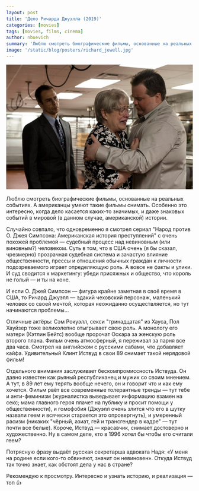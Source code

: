 ```yaml
---
layout: post
title: 'Дело Ричарда Джуэлла (2019)'
categories: [movies]
tags: [movies, films, cinema]
author: nbuevich
summary: 'Люблю смотреть биографические фильмы, основанные на реальных событиях. А американцы умеют такие фильмы снимать. Особенно это интересно, когда дело касается каких-то значимых, и даже знаковых событий в мировой (в данном случае, американской) истории. '
image: '/static/blog/posters/richard_jewell.jpg'
---
```


<img class="poster" src="/static/blog/posters/richard_jewell.jpg" alt="Richard Jewell (2019)">  

Люблю смотреть биографические фильмы, основанные на реальных событиях. А американцы умеют такие фильмы снимать. Особенно это интересно, когда дело касается каких-то значимых, и даже знаковых событий в мировой (в данном случае, американской) истории.  

Случайно совпало, что одновременно я смотрел сериал "Народ против О. Джея Симпсона: Американская история преступлений" с очень похожей проблемой — судебный процесс над невиновным (или виновным?) человеком. Суть в том, что в США очень (я бы сказал, чрезмерно) прозрачная судебная система и зачастую влияние общественности, прессы и отношения обычных граждан к личности подозреваемого играет определяющую роль. А вовсе не факты и улики. И суд сводится к маркетингу: убеди присяжных и общество, что король не голый — и ты на коне.  

И если О. Джей Симпсон — фигура крайне заметная в своё время в США, то Ричард Джуэлл — эдакий чеховский персонаж, маленький человек со своей мечтой, которая неожиданно осуществляется, но тут начинаются проблемы...  

Отличные актёры: Сэм Рокуэлл, секси "тринадцатая" из Хауса, Пол Хауйзер тоже великолепно отыгрывает свою роль. А монологу его матери (Кэтлин Бейтс) вообще пророчат Оскара за женскую роль второго плана. Фильм очень атмосферный, я переживал за парня все два часа. Смотрел на английском с русскими сабами, что добавляет кайфа. Удивительный Клинт Иствуд в свои 89 снимает такой нерядовой фильм!  

Отдельного внимания заслуживает бескомпромиссность Иствуда. Он давно известен как рьяный республиканец и мужик со своим мнением. А тут, в 89 лет ему терять вообще нечего, он и говорит что и как ему хочется. Фильм рвёт все современные толерантные тренды — тут тебе и анти-феминизм (журналистка выведывает информацию взамен на секс; мама главного героя плачет на публику и просит помощи у общественности), и гомофобия (Джуэлл очень злится что его в шутку назвали геем и всячески старается это опровергнуть), и умеренный расизм (никаких "чёрный, азиат, гей и трансгендер в кадре" — тут почти все белые). Короче, Иствуд — красавчик, снимает достоверно и художественно. Ну в самом деле, кто в 1996 хотел бы чтобы его считали геем?  

Потрясную фразу выдаёт русская секретарша адвоката Надя: «У меня на родине если кого-то обвиняют, значит он невиновен». Откуда Иствуд так точно знает, как обстоят дела у нас в стране?  

Рекомендую к просмотру. Интересно и узнать историю, и реализация — топ 👍

